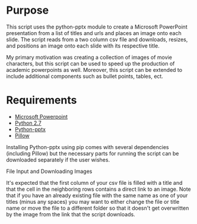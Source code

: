 # Purpose

This script uses the python-pptx module to create a Microsoft PowerPoint presentation from a list of titles and urls and places an image onto each slide. The script reads from a two column csv file and downloads, resizes, and positions an image onto each slide with its respective title.

My primary motivation was creating a collection of images of movie characters, but this script can be used to speed up the production of academic powerpoints as well. Moreover, this script can be extended to include additional components such as bullet points, tables, ect.

# Requirements

* [Microsoft Powerpoint](https://products.office.com/en-US/powerpoint?legRedir=true&CorrelationId=76852e31-7bcc-4191-b245-119bfe95cee9)
* [Python 2.7](https://www.python.org/) 
* [Python-pptx](http://python-pptx.readthedocs.org/en/latest/index.html)
* [Pillow](http://pillow.readthedocs.org/) 

Installing Python-pptx using pip comes with several dependencies (including Pillow) but the necessary parts for running the script can be downloaded separately if the user wishes.

File Input and Downloading Images

It's expected that the first column of your csv file is filled with a title and that the cell in the neighboring rows contains a direct link to an image. Note that if you have an already existing file with the same name as one of your titles (minus any spaces) you may want to either change the file or title name or move the file to a different folder so that it doesn't get overwritten by the image from the link that the script downloads.

